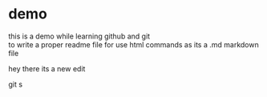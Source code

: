 # demo
this is a demo while learning github and git
<br> to write a proper readme file for use html commands as its a .md markdown file
<p>hey there its a new edit<p>
git s
